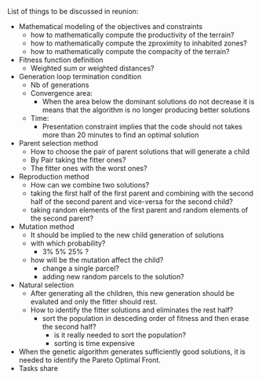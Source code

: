 List of things to be discussed in reunion:

- Mathematical modeling of the objectives and constraints
  - how to mathematically compute the productivity of the terrain?
  - how to mathematically compute the zproximity to inhabited zones?
  - how to mathematically compute the compacity of the terrain?
- Fitness function definition
  - Weighted sum or weighted distances?
- Generation loop termination condition
  - Nb of generations
  - Convergence area: 
    - When the area below the dominant solutions do not decrease it is means that the algorithm is no longer producing better solutions
  - Time:
    - Presentation constraint implies that the code should not takes more than 20 minutes to find an optimal solution
- Parent selection method   
  - How to choose the pair of parent solutions that will generate a child
  - By Pair taking the fitter ones?
  - The fitter ones with the worst ones?
- Reproduction method
  - How can we combine two solutions?
  - taking the first half of the first parent and combining with the second half of the second parent and vice-versa for the second child?
  - taking random elements of the first parent and random elements of the second parent?
- Mutation method
  - It should be implied to the new child generation of solutions
  - with which probability?
    - 3% 5% 25% ?
  - how will be the mutation affect the child?
    - change a single parcel?
    - adding new random parcels to the solution?
- Natural selection
  - After generating all the children, this new generation should be evaluted and only the fitter should rest.
  - How to identify the fitter solutions and eliminates the rest half?
    - sort the population in desceding order of fitness and then erase the second half?
      - is it really needed to sort the population?
      - sorting is time expensive
- When the genetic algorithm generates sufficiently good solutions, it is needed to identify the Pareto Optimal Front.
- Tasks share
